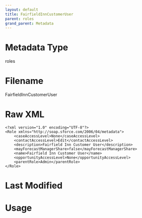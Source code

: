 ```yaml
---
layout: default
title: FairfieldInnCustomerUser
parent: roles
grand_parent: Metadata
---
```

# Metadata Type
roles


# Filename 
FairfieldInnCustomerUser


# Raw XML
```
<?xml version="1.0" encoding="UTF-8"?>
<Role xmlns="http://soap.sforce.com/2006/04/metadata">
    <caseAccessLevel>None</caseAccessLevel>
    <contactAccessLevel>Edit</contactAccessLevel>
    <description>Fairfield Inn Customer User</description>
    <mayForecastManagerShare>false</mayForecastManagerShare>
    <name>Fairfield Inn Customer User</name>
    <opportunityAccessLevel>None</opportunityAccessLevel>
    <parentRole>Admin</parentRole>
</Role>
```


# Last Modified


# Usage
